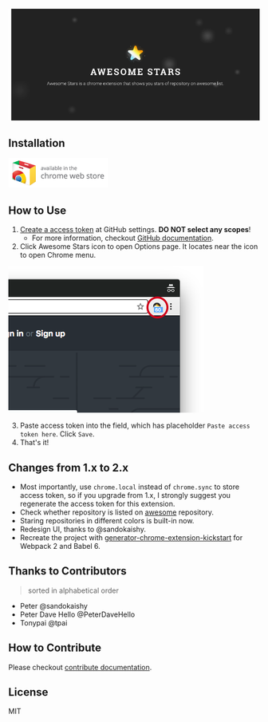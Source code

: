 ![Awesome Stars](assets/readme-banner.png)

## Installation

[![Available on Chrome Web Store](assets/available-on-chrome-web-store.png)](https://chrome.google.com/webstore/detail/awesome-stars/lcokkcbdmicofdahlooopcpinogephfb)

## How to Use

1. [Create a access token](https://github.com/settings/tokens/new?description=Awesome%20Stars) at GitHub settings. **DO NOT select any scopes**!
    - For more information, checkout [GitHub documentation](https://help.github.com/articles/creating-a-personal-access-token-for-the-command-line/#creating-a-token).
2. Click Awesome Stars icon to open Options page. It locates near the icon to open Chrome menu.

![Awesome Stars Icon](assets/awesome-stars-icon.png)

3. Paste access token into the field, which has placeholder `Paste access token here`. Click `Save`.
4. That's it!

## Changes from 1.x to 2.x

- Most importantly, use `chrome.local` instead of `chrome.sync` to store access token, so if you upgrade from 1.x, I strongly suggest you regenerate the access token for this extension.
- Check whether repository is listed on [awesome](https://awesome.re/) repository.
- Staring repositories in different colors is built-in now.
- Redesign UI, thanks to @sandokaishy.
- Recreate the project with [generator-chrome-extension-kickstart](https://github.com/HaNdTriX/generator-chrome-extension-kickstart) for Webpack 2 and Babel 6.

## Thanks to Contributors

> sorted in alphabetical order

- Peter @sandokaishy
- Peter Dave Hello @PeterDaveHello
- Tonypai @tpai

## How to Contribute

Please checkout [contribute documentation](CONTRIBUTE.md).

## License

MIT
